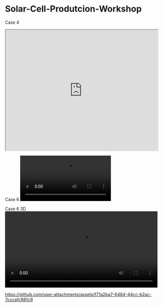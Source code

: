 # Solar-Cell-Produtcion-Workshop

Case 4
<iframe src="https://drive.google.com/file/d/1hCCFUPCJU7x_yJlLYnql4vIAguX7BvK-/preview" width="100%" height="400"></iframe>

Case 6
<video src="https://github.com/user-attachments/assets/6501ef88-7c5e-43f8-ac74-3d04be7e817c" width="300"/>

Case 6 3D
<video width="100%" controls>
  <source src="https://github.com/user-attachments/assets/b5268282-9000-4371-8782-6523acaab4e4" type="video/mp4">
</video>


https://github.com/user-attachments/assets/f71a2ba7-6484-44cc-b2ac-7cccafc881c9

